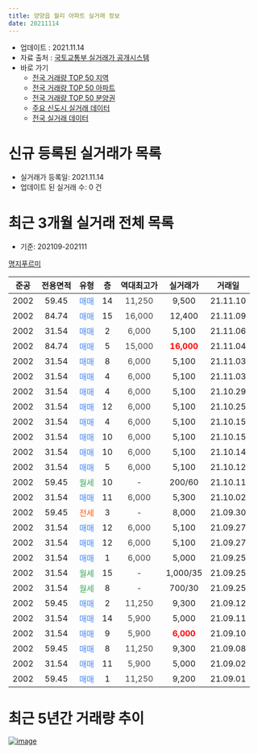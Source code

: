 ```yaml
---
title: 양양읍 월리 아파트 실거래 정보
date: 20211114
---
```


* 업데이트 : 2021.11.14
* 자료 출처 : [국토교통부 실거래가 공개시스템](http://rt.molit.go.kr)
* 바로 가기
    * [전국 거래량 TOP 50 지역](https://apt-info.github.io/apt-trade-info/tr)
    * [전국 거래량 TOP 50 아파트](https://apt-info.github.io/apt-trade-info/ta)
    * [전국 거래량 TOP 50 분양권](https://apt-info.github.io/apt-trade-info/tb)
    * [주요 신도시 실거래 데이터](https://apt-info.github.io/apt-trade-info/newtown)
    * [전국 실거래 데이터](https://apt-info.github.io/apt-trade-info/all)



<script async src="https://pagead2.googlesyndication.com/pagead/js/adsbygoogle.js"></script>
<!-- 기본광고 -->
<ins class="adsbygoogle"
     style="display:block"
     data-ad-client="ca-pub-1142216861245946"
     data-ad-slot="4805727019"
     data-ad-format="auto"
     data-full-width-responsive="true"></ins>
<script>
     (adsbygoogle = window.adsbygoogle || []).push({});
</script>


# 신규 등록된 실거래가 목록

* 실거래가 등록일: 2021.11.14
* 업데이트 된 실거래 수: 0 건




<script async src="https://pagead2.googlesyndication.com/pagead/js/adsbygoogle.js"></script>
<!-- 기본광고 -->
<ins class="adsbygoogle"
     style="display:block"
     data-ad-client="ca-pub-1142216861245946"
     data-ad-slot="4805727019"
     data-ad-format="auto"
     data-full-width-responsive="true"></ins>
<script>
     (adsbygoogle = window.adsbygoogle || []).push({});
</script>


# 최근 3개월 실거래 전체 목록
* 기준: 202109-202111


[명지푸르미](https://search.naver.com/search.naver?query=%EB%AA%85%EC%A7%80%ED%91%B8%EB%A5%B4%EB%AF%B8)

|준공|전용면적|유형|층|역대최고가|실거래가|거래일|
|:---:|:---:|:---:|:---:|:---:|:---:|:---:|
|2002|59.45|<span style="color:#4285F3">매매</span>|14|<span style="color:#444444">11,250</span>|9,500|21.11.10|
|2002|84.74|<span style="color:#4285F3">매매</span>|15|<span style="color:#444444">16,000</span>|12,400|21.11.09|
|2002|31.54|<span style="color:#4285F3">매매</span>|2|<span style="color:#444444">6,000</span>|5,100|21.11.06|
|2002|84.74|<span style="color:#4285F3">매매</span>|5|<span style="color:#444444">15,000</span>|<b><span style="color:#FF0000">16,000</span></b>|21.11.04|
|2002|31.54|<span style="color:#4285F3">매매</span>|8|<span style="color:#444444">6,000</span>|5,100|21.11.03|
|2002|31.54|<span style="color:#4285F3">매매</span>|4|<span style="color:#444444">6,000</span>|5,100|21.11.03|
|2002|31.54|<span style="color:#4285F3">매매</span>|4|<span style="color:#444444">6,000</span>|5,100|21.10.29|
|2002|31.54|<span style="color:#4285F3">매매</span>|12|<span style="color:#444444">6,000</span>|5,100|21.10.25|
|2002|31.54|<span style="color:#4285F3">매매</span>|4|<span style="color:#444444">6,000</span>|5,100|21.10.15|
|2002|31.54|<span style="color:#4285F3">매매</span>|10|<span style="color:#444444">6,000</span>|5,100|21.10.15|
|2002|31.54|<span style="color:#4285F3">매매</span>|10|<span style="color:#444444">6,000</span>|5,100|21.10.14|
|2002|31.54|<span style="color:#4285F3">매매</span>|5|<span style="color:#444444">6,000</span>|5,100|21.10.12|
|2002|59.45|<span style="color:#34A853">월세</span>|10|<span style="color:#444444">-</span>|200/60|21.10.11|
|2002|31.54|<span style="color:#4285F3">매매</span>|11|<span style="color:#444444">6,000</span>|5,300|21.10.02|
|2002|59.45|<span style="color:#FF5A00">전세</span>|3|<span style="color:#444444">-</span>|8,000|21.09.30|
|2002|31.54|<span style="color:#4285F3">매매</span>|12|<span style="color:#444444">6,000</span>|5,100|21.09.27|
|2002|31.54|<span style="color:#4285F3">매매</span>|12|<span style="color:#444444">6,000</span>|5,100|21.09.27|
|2002|31.54|<span style="color:#4285F3">매매</span>|1|<span style="color:#444444">6,000</span>|5,000|21.09.25|
|2002|31.54|<span style="color:#34A853">월세</span>|15|<span style="color:#444444">-</span>|1,000/35|21.09.25|
|2002|31.54|<span style="color:#34A853">월세</span>|8|<span style="color:#444444">-</span>|700/30|21.09.25|
|2002|59.45|<span style="color:#4285F3">매매</span>|2|<span style="color:#444444">11,250</span>|9,300|21.09.12|
|2002|31.54|<span style="color:#4285F3">매매</span>|14|<span style="color:#444444">5,900</span>|5,000|21.09.11|
|2002|31.54|<span style="color:#4285F3">매매</span>|9|<span style="color:#444444">5,900</span>|<b><span style="color:#FF0000">6,000</span></b>|21.09.10|
|2002|59.45|<span style="color:#4285F3">매매</span>|8|<span style="color:#444444">11,250</span>|9,300|21.09.08|
|2002|31.54|<span style="color:#4285F3">매매</span>|11|<span style="color:#444444">5,900</span>|5,000|21.09.02|
|2002|59.45|<span style="color:#4285F3">매매</span>|1|<span style="color:#444444">11,250</span>|9,200|21.09.01|



<script async src="https://pagead2.googlesyndication.com/pagead/js/adsbygoogle.js"></script>
<!-- 기본광고 -->
<ins class="adsbygoogle"
     style="display:block"
     data-ad-client="ca-pub-1142216861245946"
     data-ad-slot="4805727019"
     data-ad-format="auto"
     data-full-width-responsive="true"></ins>
<script>
     (adsbygoogle = window.adsbygoogle || []).push({});
</script>


# 최근 5년간 거래량 추이


<div style="width:100%;">
    <canvas id="deal_progress" height="200"></canvas>
</div>

<script>
new Chart(document.getElementById("deal_progress"), {
    type: 'line',
    data: {
        labels: ['16.01','16.02','16.03','16.04','16.05','16.06','16.07','16.08','16.09','16.10','16.11','16.12','17.01','17.02','17.03','17.04','17.05','17.06','17.07','17.08','17.09','17.10','17.11','17.12','18.01','18.02','18.03','18.04','18.05','18.06','18.07','18.08','18.09','18.10','18.11','18.12','19.01','19.02','19.03','19.04','19.05','19.06','19.07','19.08','19.09','19.10','19.11','19.12','20.01','20.02','20.03','20.04','20.05','20.06','20.07','20.08','20.09','20.10','20.11','20.12','21.01','21.02','21.03','21.04','21.05','21.06','21.07','21.08','21.09','21.10','21.11'],
        datasets: [{
            label: '매매/분양권',
            data: [4,2,2,7,3,4,5,5,2,1,4,0,2,2,4,3,3,5,5,2,5,3,4,0,3,2,6,2,3,4,1,4,1,1,5,2,1,3,1,3,1,1,1,2,2,3,6,1,1,1,1,0,6,5,4,1,6,0,5,2,5,9,8,6,6,7,15,16,9,7,6],
            borderColor: "rgba(66, 133, 243, 1)",
            backgroundColor: "rgba(66, 133, 243, 0.05)",
            borderWidth: 1,
            pointRadius: 0,
            fill: false,
            lineTension: 0
        },{
            label: '전/월세',
            data: [2,4,2,5,3,3,2,2,0,1,2,3,1,2,2,5,2,2,3,1,5,2,2,2,3,5,1,4,5,2,3,1,1,1,3,2,0,0,3,2,5,2,2,4,3,3,3,1,2,2,2,2,4,4,3,1,3,5,6,6,0,0,2,2,1,2,2,1,3,1,0],
            borderColor: "rgba(255, 90, 0, 1)",
            backgroundColor: "rgba(255, 90, 0, 0.05)",
            borderWidth: 1,
            pointRadius: 0,
            fill: false,
            lineTension: 0
        },{
            label: '합계',
            data: [6,6,4,12,6,7,7,7,2,2,6,3,3,4,6,8,5,7,8,3,10,5,6,2,6,7,7,6,8,6,4,5,2,2,8,4,1,3,4,5,6,3,3,6,5,6,9,2,3,3,3,2,10,9,7,2,9,5,11,8,5,9,10,8,7,9,17,17,12,8,6],
            borderColor: "rgba(0, 0, 0, 1)",
            backgroundColor: "rgba(0, 0, 0, 0.03)",
            borderWidth: 0.1,
            pointRadius: 0,
            fill: true,
            lineTension: 0
        }
        ]
    },
    options: {
        responsive: true,
        title: {
            display: false
        },
        tooltips: {
            mode: 'index',
            intersect: false
        },
        hover: {
            mode: 'nearest',
            intersect: true
        },
        scales: {
            xAxes: [{
                display: true,
                scaleLabel: {
                    display: true,
                    labelString: '년/월'
                }
            }],
            yAxes: [{
                display: true,
                ticks: {
                    suggestedMin: 0,
                },
                scaleLabel: {
                    display: true,
                    labelString: '실거래 수'
                }
            }]
        }
    }
});

</script>


[![image](https://apt-info.github.io/images/2020-01-03-apt-trade-info/1024x500.png)](https://play.google.com/store/apps/details?id=com.aptinfo.apttradeinfo)


